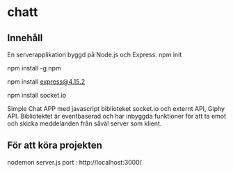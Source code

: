 # chatt

## Innehåll
En serverapplikation byggd på Node.js och Express.
npm init    

npm install -g npm     

npm install express@4.15.2   

npm install socket.io

Simple Chat APP med javascript biblioteket socket.io och externt API, Giphy API.
Bibliotektet är eventbaserad och har inbyggda funktioner för att ta emot och skicka meddelanden från såväl server som klient.


## För att köra projekten
nodemon server.js
port : http://localhost:3000/
